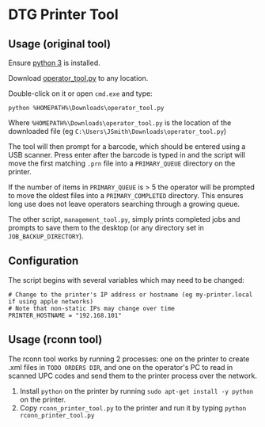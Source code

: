 
# DTG Printer Tool

## Usage (original tool)

Ensure [python 3](https://wiki.python.org/moin/BeginnersGuide/Download) is installed.

Download [operator_tool.py](operator_tool.py) to any location.

Double-click on it or open `cmd.exe` and type:

```
python %HOMEPATH%\Downloads\operator_tool.py
```

Where `%HOMEPATH%\Downloads\operator_tool.py` is the location of the downloaded file (eg `C:\Users\JSmith\Downloads\operator_tool.py`)

The tool will then prompt for a barcode, which should be entered using a USB scanner.
Press enter after the barcode is typed in and the script will move the first matching `.prn` file into a `PRIMARY_QUEUE` directory on the printer.

If the number of items in `PRIMARY_QUEUE` is > 5 the operator will be prompted to move the oldest files into a `PRIMARY_COMPLETED` directory.
This ensures long use does not leave operators searching through a growing queue.


The other script, `management_tool.py`, simply prints completed jobs and prompts to save them to the desktop (or any directory set in `JOB_BACKUP_DIRECTORY`).


## Configuration

The script begins with several variables which may need to be changed:

```
# Change to the printer's IP address or hostname (eg my-printer.local if using apple networks)
# Note that non-static IPs may change over time
PRINTER_HOSTNAME = "192.168.101"
```


## Usage (rconn tool)

The rconn tool works by running 2 processes: one on the printer to create .xml files in `TODO ORDERS DIR`,
and one on the operator's PC to read in scanned UPC codes and send them to the printer process over the network.

1. Install `python` on the printer by running `sudo apt-get install -y python` on the printer.
2. Copy `rconn_printer_tool.py` to the printer and run it by typing `python rconn_printer_tool.py`




